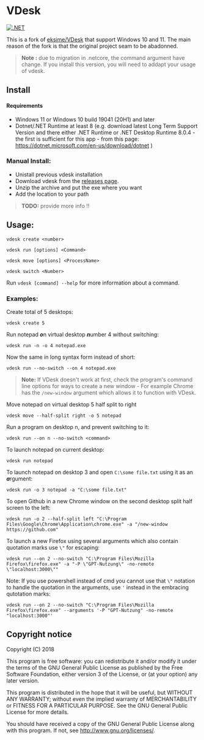 # VDesk

[![.NET](https://github.com/LittleVaaty/VDesk/actions/workflows/dotnet-CI.yml/badge.svg)](https://github.com/LittleVaaty/VDesk/actions/workflows/dotnet-CI.yml)

This is a fork of [eksime/VDesk](https://github.com/eksime/VDesk) that support Windows 10 and 11.
The main reason of the fork is that the original project seam to be abadonned.

> **Note :** due to migration in .netcore, the command argument have change. If you install this version, you will need to addapt your usage of vdesk.


## Install

#### Requirements
- Windows 11 or Windows 10 build 19041 (20H1) and later
- Dotnet/.NET Runtime at least 8 (e.g. download latest Long Term Support Version and there either .NET Runtime or .NET Desktop Runtime 8.0.4 - the first is sufficient for this app - from this page: https://dotnet.microsoft.com/en-us/download/dotnet )

### Manual Install:
- Unistall previous vdesk installation
- Download vdesk from the [releases page](https://github.com/LittleVaaty/VDesk/releases/).
- Unzip the archive and put the exe where you want
- Add the location to your path
> **TODO:** provide more info !!


## Usage:

`vdesk create <number>`

`vdesk run [options] <Command>`

`vdesk move [options] <ProcessName>`

`vdesk switch <Number>`

Run `vdesk [command] --help` for more information about a command.

### Examples:
Create total of 5 desktops:

`vdesk create 5`

Run notepad ***o***n virtual desktop ***n***umber 4 without switching:

`vdesk run -n -o 4 notepad.exe`

Now the same in long syntax form instead of short:

`vdesk run --no-switch --on 4 notepad.exe`


> **Note:** If VDesk doesn't work at first, check the program's command line options for ways to create a new window - For example Chrome has the `/new-window` argument which allows it to function with VDesk.

Move notepad on virtual desktop 5 half split to right

`vdesk move --half-split right -o 5 notepad`

Run a program on desktop n, and prevent switching to it:

`vdesk run --on n --no-switch <command>`

To launch notepad on current desktop:

`vdesk run notepad`

To launch notepad on desktop 3 and open `C:\some file.txt` using it as an ***a***rgument:

`vdesk run -o 3 notepad -a "C:\some file.txt"`

To open Github in a new Chrome window on the second desktop split half screen to the left:

`vdesk run -o 2 --half-split left "C:\Program Files\Google\Chrome\Application\chrome.exe" -a "/new-window https://github.com"`

To launch a new Firefox using several arguments which also contain quotation marks use `\"` for escaping:

`vdesk run --on 2 --no-switch "C:\Program Files\Mozilla Firefox\firefox.exe" -a "-P \"GPT-Nutzung\" -no-remote \"localhost:3000\""`

Note: If you use powershell instead of cmd you cannot use that `\"` notation to handle the quotation in the arguments, use `'` instead in the embracing qutotation marks:

`vdesk run --on 2 --no-switch "C:\Program Files\Mozilla Firefox\firefox.exe" --arguments '-P "GPT-Nutzung" -no-remote "localhost:3000"'`

## Copyright notice

Copyright (C) 2018

This program is free software: you can redistribute it and/or modify
it under the terms of the GNU General Public License as published by
the Free Software Foundation, either version 3 of the License, or
(at your option) any later version.

This program is distributed in the hope that it will be useful,
but WITHOUT ANY WARRANTY; without even the implied warranty of
MERCHANTABILITY or FITNESS FOR A PARTICULAR PURPOSE.  See the
GNU General Public License for more details.

You should have received a copy of the GNU General Public License
along with this program.  If not, see <http://www.gnu.org/licenses/>.

